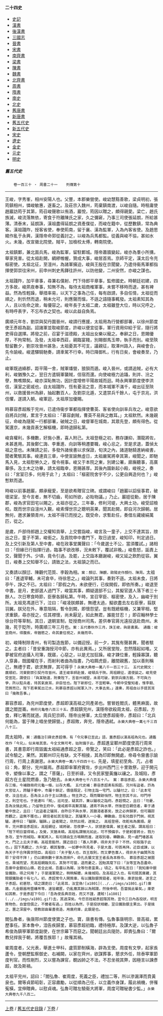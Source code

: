  



#### 二十四史

*   [史記](../a01/a01.md)
*   [漢書](../a02/a02.md)
*   [後漢書](../a03/a03.md)
*   [三國志](../a04/a04.md)
*   [晉書](../a05/a05.md)
*   [宋書](../a06/a06.md)
*   [南齊書](../a07/a07.md)
*   [梁書](../a08/a08.md)
*   [陳書](../a09/a09.md)
*   [魏書](../a10/a10.md)
*   [北齊書](../a11/a11.md)
*   [周書](../a12/a12.md)
*   [隋書](../a13/a13.md)
*   [南史](../a14/a14.md)
*   [北史](../a15/a15.md)
*   [舊唐書](../a16/a16.md)
*   [新唐書](../a17/a17.md)
*   [舊五代史](../a18/a18.md)
*   [新五代史](../a19/a19.md)
*   [宋史](../a20/a20.md)
*   [遼史](../a21/a21.md)
*   [金史](../a22/a22.md)
*   [元史](../a23/a23.md)
*   [明史](../a24/a24.md)


##### 舊五代史
　　`卷一百三十 ‧ 周書二十一`　　`列傳第十
`

* * *

王峻，字秀峯，相州安陽人也。父豐，本郡樂營使。峻幼慧黠善歌，梁貞明初，張筠鎮相州，憐峻敏惠，遂畜之。及莊宗入魏州，筠棄鎮南渡，以峻自隨。時租庸使趙巖訪筠于其第，筠召峻聲歌以侑酒，巖悅，筠因以贈之，頗得親愛。梁亡，趙氏族滅，峻流落無依，寄食于符離陳氏之家，久之彌窘，乃事三司使張延朗，所給甚薄。清泰末，延朗誅，漢祖盡得延朗之資產僕從，而峻在籍中，從歷數鎮，常為典客。漢祖踐阼，授客省使，奉使荊南，留于襄、漢為監軍，入為內客省使。及趙思綰作亂于永興，漢隱帝命郭從義討之，以峻為兵馬都監。從義與峻不協，甚如水火。未幾，改宣徽北院使。賊平，加檢校太傅，轉南院使。

太祖鎮鄴，兼北面兵馬，峻為監軍，留駐鄴城。隱帝蕭牆變起，峻亦為羣小所搆，舉家見害。從太祖赴闕，綢繆帷幄，贊成大事，峻居首焉。京師平定，漢太后令充樞密使。太祖北征，至澶州，為諸軍擁迫，峻與王殷在京聞變，乃遣侍衞馬軍都指揮使郭崇往宋州，前申州刺史馬鐸往許州，以防他變，二州安然，亦峻之謀也。

太祖踐阼，加平章事，尋兼右僕射、門下侍郎平章事，監修國史。時朝廷初建，四方多故，峻夙夜奉事，知無不為，每侍太祖商榷軍事，未嘗不移時而退，甚有裨益。然為性輕躁，舉措率易，以天下之事為己任，每有啟請，多自任情，太祖從而順之，則忻然而退，稍未允可，則應聲而慍，不遜之語隨事輒發。太祖素知其為人，且以佐命之故，每優容之。峻年長于太祖二歲，太祖雖登大位，時以兄呼之，有時呼表字，不忘布衣之契也。峻以此益自負焉。

廣順元年冬，劉崇與契丹圍晉州，峻請行應援，太祖用為行營都部署，以徐州節度使王彥超為副。詔諸軍並取峻節度，許峻以便宜從事，軍行資用仰給于官，隨行將吏得自選擇。將發之前，召宴于滋德殿，太祖出女樂以寵之。奉辭之日，恩賜優厚，不拘常制。及發，太祖幸西莊，親臨宴餞，別賜御馬玉帶，執手而別。峻至陝駐留數夕，劉崇攻晉州甚急，太祖憂其不可支，議親征，取澤州路入，與峻會合，先令諭峻。峻遣驛騎馳奏，請車駕不行幸。時已降御札，行有日矣，會峻奏至，乃止。

峻軍既過絳郡，距平陽一舍，賊軍燔營，狼狽而遁。峻入晉州，或請追賊，必有大利，峻猶豫久之，翌日方遣騎軍襲賊，信宿而還。向使峻極力追躡，則并、汾之孽，無噍類矣。峻亦深恥無功，因計度增修平陽故城而迴。時永興軍節度使李洪信，漢室之密戚也，自太祖踐阼，恆有憂沮之意，而本城軍不滿千，峻出征至陝州，以救援晉州為辭，抽起數百人，及劉崇北遁，又遣禁兵千餘人，屯于京兆，洪信懼，遂請入朝。峻軍迴，太祖厚加優賜。

時慕容彥超叛于兖州，已遣侍衞步軍都指揮使曹英、客省使向訓率兵攻之。峻意欲自將兵討賊，累言于太祖曰：「慕容劇賊，曹英不易與之敵耳。」太祖默然。未幾親征，命峻為隨駕一行都部署，破賊之日，峻督軍在城南，其眾先登，頗有得色。從駕還京，未幾貢表乞解樞機，即時退歸私第。

峻貪權利，多機數，好施小惠，喜人附己。太祖登極之初，務存謙抑，潛龍將佐，未甚進用。其後鄭仁誨、李重進、向訓等稍遷要職，峻心忌之，至是求退，蓋偵太祖之意也。未陳請之前，多發外諸侯書以求保證，旬浹之內，諸道馳騎進納峻書，聞者驚駭其事。峻連貢三章，中使宣諭無虛日，太祖嚴駕將幸其第，峻聞之，即馳馬入見，太祖慰勞久之，復令視事。峻又于本院之東，別建公署，廊廡聽事，高廣華侈。及土木之功畢，請太祖臨幸，恩賜甚厚。其後內園新起小殿，峻視之，奏曰：「宮室已多，何用于此？」太祖曰：「樞密院舍宇不少，公更自興造何也？」峻慙默而退。

時峻以前事趙巖，頗承寵愛，至是欲希贈官立碑。或謂峻曰「趙巖以諂佞事君，破壞梁室，至今言者，無不切齒，苟如所欲，必貽物議。」乃止。巖姪從勳，居于陳郡，峻為求官田宅以賜之，太祖亦從之。三年春，修利河堤，大興土功，峻受詔檢校。既而世宗自澶州入覲，峻素憚世宗之聰明英果，聞其赴闕，即自河次歸朝。居無何，邀求兼領青州，太祖不得已而授之。既受命，求暫赴任，奏借左藏綾絹萬匹，從之。

是歲，戶部侍郎趙上交權知貢舉，上交嘗詣峻，峻言及一童子，上交不達其旨，牓出之日，童子不第，峻銜之。及貢院申中書門下，取日過堂，峻知印，判定過日。及上交引新及第人至中書，峻在政事堂厲聲曰：「今歲選士不公，當須覆試。」諸相曰：「但緣已行指揮行過，臨事不欲改移，況未敕下，覆試非晚。」峻愈怒，詬責上交，聲聞于外。少頃，竟令引過。及罷，上交詣本廳謝峻，峻又延之飲酌從容。翼日，峻奏上交知舉不公，請致之法，太祖頷之而已。

又奏請以顏愆、陳觀代范質、李穀為相。`案：顏愆、陳觀，歐陽史作顏衎、陳周。`太祖曰：「進退宰輔，未可倉卒，待徐思之。」峻論列其事，奏對不遜。太祖未食，日將亭午，諍之不已。太祖曰：「節假之內，未欲便行，已俟開假，即依所奏。」峻退至中書。是月，吏部選人過門下，峻當其事，頗疑選部不公，其擬官選人落下者三十餘人。次日寒食時節，臣寮各歸私第。午時，宣召宰臣、樞密使，及入，幽峻于別所。太祖見馮道已下，泣曰：「峻凌朕頗甚，無禮太過，擬欲盡去左右臣寮，翦朕羽翼。朕兒在外，專意阻隔，暫令到闕，即懷怨望。豈有既總樞機，又兼宰相，堅求重鎮，尋亦授之，任其襟懷，尚未厭足，如此無君，誰能甘忍！」即召翰林學士徐台符等草制。其日，退朝宣制，貶授商州司馬，差供奉官蔣光遠投送赴商州。未幾，死于貶所，時廣順三年三月也。`案：五代春秋作三月，誅王峻，與是書異。　通鑑：峻至商州，得腹疾，帝猶愍之，命其妻往視之，未幾而卒。`

初，峻降制除青州，有司製造旌節，以備迎授。前一夕，其旄有聲甚異，聞者駭之。主者曰：「昔安重誨授河中節，亦有此異焉。」又所居堂陛，忽然隱起如堆。又夢被官府追攝入司簿，既寤，心惡之，以是尤加狂躁。峻才踈位重，輕躁寡謀，聽人穿鼻，既國權在手，而射利者曲為指畫，乃啗餌虎臣，離間親舊，加以善則稱己，無禮于君，欲求無罪，其可得乎！`永樂大典卷一萬八千一百三十三。　五代史闕文：廣順初，河東劉崇引契丹攻晉州。遣王峻率師赴援，峻頓兵于陝。周祖親征，遣使諭之。峻見使受宣訖，謂使曰：「與某馳還，附奏陛下，言晉州城堅，未易可破，劉崇兵鋒方銳，不可與力爭，所以駐兵者，待其氣衰耳，非臣怯也。陛下新即位，不宜輕舉。今朝中受聖知者，惟李穀、范質而已，陛下若車駕出氾水，則慕容彥超以賊軍入汴，大事去矣。」還奏，周祖自以手提其耳曰「幾敗吾事。」`

慕容彥超，為兖州節度使，彥超即漢高祖之同產弟也。嘗冒姓閻氏，體黑麻面，故謂之閻崑崙。`冊府元龜卷八百三十五。`彥超鎮兖州，漢隱帝欲殺周太祖，召彥超，方食，釋匕箸而就道。周兵犯京師，隱帝出勞軍，太后使彥超衞帝，彥超曰：「北兵何能為，當于陣上唱坐使歸營。」彥超敗，奔兖，隱帝遇弒。`永樂大典卷一萬七千三百八十三。`

周太祖時，`案：通鑑注引薛史彥超傳，有「令兄事已至此」語，蓋彥超以漢高祖為兄也。通鑑改作「今兄」，似未喻其意。今全文無可考，姑附識于此。`彥超進呈鄆州節度使高行周來書，其書意即行周毀讟太祖結通彥超之意，帝覽之，笑曰：「此必是彥超之詐也。」試令驗之，果然。其鄆州印元有缺，文不相接，其為印即無闕處，帝尋令齎書示諭行周，行周上表謝恩。`永樂大典卷一萬八千四百十七。`先是，填星初至角、亢，占者曰：角，鄭分，兖州屬焉。彥超即率軍府賓佐，步出州西門三十里致祭，迎于開元寺，塑像以事之，謂之「菩薩」，日至祈禱，又令民家豎黃旛以禳之。及城陷，彥超方在土星院燃香，急乃馳去。`永樂大典卷七千八百五十八。　案：慕容彥超，永樂大典僅存三條，今補錄冊府元龜一條，以存大概。　五代史補：慕容彥超素有鈎距。兖州有盜者，詐為大官從人，跨驢于衢中，市羅十餘疋，價值既定，引物主詣一宅門，以驢付之，曰：「此本宅使，汝且在此，吾為汝上白于主以請值。」物主許之。既而聲跡悄然，物主怒其不出，叩門呼之，則空宅也。于是連呌「賊」，巡司至，疑其詐，兼以驢收之詣府。彥超憫之，且曰：「勿憂，吾為汝擒此賊。」乃留物主府中，復戒廄卒高繫其驢，通宵不與水草，然後密召親信者，牽于通衢中放之，且曰：「此盜者之驢耳，自昨日不與水草，其饑渴者甚矣，放之必奔歸家，但可躡踪而觀之，盜無不獲也。」親信者如其言隨之，其驢果入一小巷，轉數曲，忽有兒戲于門側，視其驢，連呼曰：「驢歸，驢歸。」盜者聞之，欣然出視，遂擒之。　高祖登極，改乾祐為廣順。是年，兖州慕容彥超反。高祖親征，城將破，忽夜夢一人，狀貌甚偉異，被王者之服，謂高祖曰：「陛下明日當得城。」及覺，天猶未曉。高祖私謂徵兆如此，可不預備乎。于是躬督將士，戮力急攻，至午而城陷。車駕將入，有司請由生方鳴鞘而進，遂取別巷，轉數曲，見一處門墻甚高大，門之上云夫子廟。高祖意豁然，謂近臣曰：「寡人所夢，得非夫子乎？不然，何取路于此也。」因下馬觀之，方升堂，覩其聖像，一如夢中所見者，于是大喜，叩首再拜。近臣或諫，以為天子不合拜異世陪臣。高祖曰：「夫子聖人也，百王取則，而又夢告寡人，得非夫子幽贊所及耶？安得不拜！」仍以廟側數十家為洒掃戶，命孔氏襲文宣王者長為本縣令。　慕容彥超之被圍也，乘城而望，見高祖親臨矢石，其勢不可當，退而憂之，因勉其麾下曰：「汝等宜為吾盡命，吾庫中金銀如山積，若全此城，吾盡以為賜，汝等勿患富貴。」頃之，有卒私言曰：「我知庫中銀皆鐵胎，得之何用？」于是諸軍聞之，稍稍解體，未幾城陷。及高祖之入也，有司閱其庫藏，其間銀鐵胎者十有七八。初，彥超常令人開質庫，有以鐵胎銀質錢者，經年後，庫吏始覺，遂言之于彥超。初甚怒，頃之謂吏曰：「此易耳，汝宜偽![a1801](../../imgs/a1801.gif)庫牆，凡金銀器用暨縑帛等，速皆藏匿，仍亂撒其餘以為賊踐，然後申明，吾當擒此輩矣。」庫吏如其教，于是彥超下令曰：「吾為使長典百姓，而又不謹，遭賊![a1801](../../imgs/a1801.gif)去，其過深矣。今恐百姓疑彥超隱其物，宜令三日內各投狀，明言質物色，自當倍償之，不爾者有過。」百姓以為然，于是投狀相繼，翌日鐵胎銀主果出。于是擒之，置之深屋中，使教部曲輩晝夜造，用廣府庫，此銀是也。`

閻弘魯者，後唐邢州節度使寶之子也。寶，唐書有傳。弘魯事唐明宗、晉高祖，累歷事任。家本魯中，洎告疾歸里，慕容彥超初臨，禮待極厚。及謀大逆，以弘魯子希俊為鎮寕軍節度副使，在世宗幕下而惡之。聞朝廷出兵隄防，即責弘魯曰：「爾教兒捍我于朝，將覆吾族耶！」故罹其禍。

崔周度者，父光表，舉進士甲科，盧質節制橫海，辟為支使。周度有文學，起家長蘆令，登朝歷監察御史、右補闕，以家在齊州，欲謀葬事，懇求外任，除泰寕軍節度判官。而性剛烈，又以嘗為諫官，覩凶帥之不法，不忍坐視其弊，因極言以諫彥超，故及斯禍。

太祖平兖州，詔曰：「閻弘魯、崔周度，死義之臣，禮加二等，所以滲漏澤而賁黃泉也。爾等貞節昭彰，正容肅勵，以從順為己任，以立義作身謀，履此禍機，併罹寃橫，宜伸贈典，以慰貞魂。弘魯可贈左驍衞大將軍，周度可贈秘書少監。」`永樂大典卷九千八百二。`

* * *

 [上卷](129.md) / [舊五代史目錄](a18.md) / [下卷](131.md) /			  

    